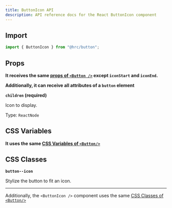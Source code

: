 ```yaml
---
title: ButtonIcon API
description: API reference docs for the React ButtonIcon component
---
```


## Import

```js
import { ButtonIcon } from "@hrc/button";
```

## Props

**It receives the same [props of `<Button />`](../button#props) except
`iconStart` and `iconEnd`.**

**Additionally, it can receive all attributes of a `button` element**

**`children` (required)**

Icon to display.

Type: `ReactNode`

## CSS Variables

**It uses the same [CSS Variables of `<Button/>`](../button#css-variables)**

## CSS Classes

**`button--icon`**

Stylize the button to fit an icon.

---

Additionally, the `<ButtonIcon />` component uses the same
[CSS Classes of `<Button/>`](../button#css-classes)
